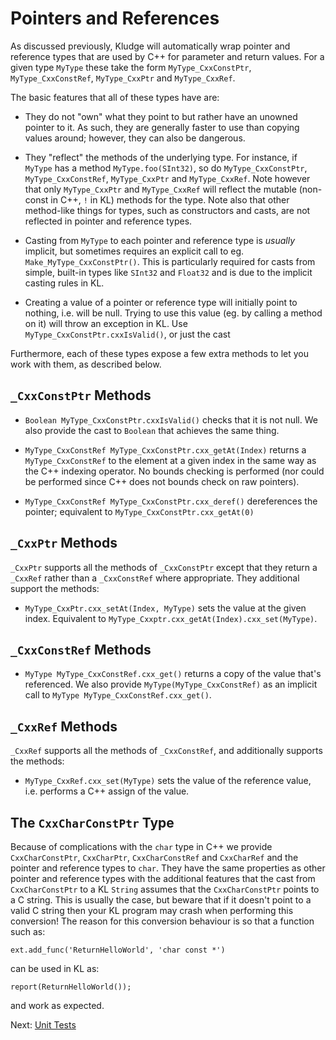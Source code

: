 # Pointers and References

As discussed previously, Kludge will automatically wrap pointer and reference types that are used by C++ for parameter and return values.  For a given type `MyType` these take the form `MyType_CxxConstPtr`, `MyType_CxxConstRef`, `MyType_CxxPtr` and `MyType_CxxRef`.

The basic features that all of these types have are:

- They do not "own" what they point to but rather have an unowned pointer to it.  As such, they are generally faster to use than copying values around; however, they can also be dangerous.

- They "reflect" the methods of the underlying type.  For instance, if `MyType` has a method `MyType.foo(SInt32)`, so do `MyType_CxxConstPtr`, `MyType_CxxConstRef`, `MyType_CxxPtr` and `MyType_CxxRef`.  Note however that only `MyType_CxxPtr` and `MyType_CxxRef` will reflect the mutable (non-const in C++, `!` in KL) methods for the type.  Note also that other method-like things for types, such as constructors and casts, are not reflected in pointer and reference types.

- Casting from `MyType` to each pointer and reference type is *usually* implicit, but sometimes requires an explicit call to eg. `Make_MyType_CxxConstPtr()`.  This is particularly required for casts from simple, built-in types like `SInt32` and `Float32` and is due to the implicit casting rules in KL.

- Creating a value of a pointer or reference type will initially point to nothing, i.e. will be null.  Trying to use this value (eg. by calling a method on it) will throw an exception in KL.  Use `MyType_CxxConstPtr.cxxIsValid()`, or just the cast

Furthermore, each of these types expose a few extra methods to let you work with them, as described below.

## `_CxxConstPtr` Methods

- `Boolean MyType_CxxConstPtr.cxxIsValid()` checks that it is not null.  We also provide the cast to `Boolean` that achieves the same thing.

- `MyType_CxxConstRef MyType_CxxConstPtr.cxx_getAt(Index)` returns a `MyType_CxxConstRef` to the element at a given index in the same way as the C++ indexing operator.  No bounds checking is performed (nor could be performed since C++ does not bounds check on raw pointers).

- `MyType_CxxConstRef MyType_CxxConstPtr.cxx_deref()` dereferences the pointer; equivalent to `MyType_CxxConstPtr.cxx_getAt(0)`

## `_CxxPtr` Methods

`_CxxPtr` supports all the methods of `_CxxConstPtr` except that they return a `_CxxRef` rather than a `_CxxConstRef` where appropriate.  They additional support the methods:

- `MyType_CxxPtr.cxx_setAt(Index, MyType)` sets the value at the given index.  Equivalent to `MyType_Cxxptr.cxx_getAt(Index).cxx_set(MyType)`.

## `_CxxConstRef` Methods

- `MyType MyType_CxxConstRef.cxx_get()` returns a copy of the value that's referenced.  We also provide `MyType(MyType_CxxConstRef)` as an implicit call to `MyType MyType_CxxConstRef.cxx_get()`.

## `_CxxRef` Methods

`_CxxRef` supports all the methods of `_CxxConstRef`, and additionally supports the methods:

- `MyType_CxxRef.cxx_set(MyType)` sets the value of the reference value, i.e. performs a C++ assign of the value.

## The `CxxCharConstPtr` Type

Because of complications with the `char` type in C++ we provide `CxxCharConstPtr`, `CxxCharPtr`, `CxxCharConstRef` and `CxxCharRef` and the pointer and reference types to `char`.  They have the same properties as other pointer and reference types with the additional features that the cast from `CxxCharConstPtr` to a KL `String` assumes that the `CxxCharConstPtr` points to a C string.  This is usually the case, but beware that if it doesn't point to a valid C string then your KL program may crash when performing this conversion!  The reason for this conversion behaviour is so that a function such as:

```
ext.add_func('ReturnHelloWorld', 'char const *')
```

can be used in KL as:

```
report(ReturnHelloWorld());
```

and work as expected.

Next: [Unit Tests](unit-tests.md)
